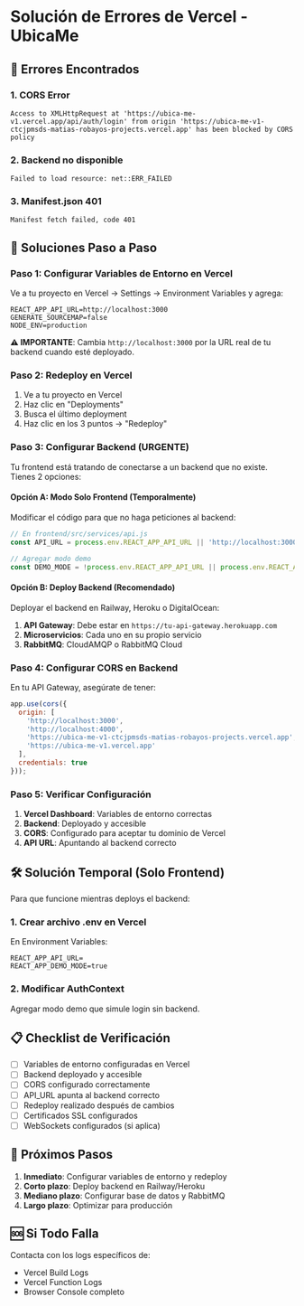 # Solución de Errores de Vercel - UbicaMe

## 🚨 Errores Encontrados

### 1. CORS Error
```
Access to XMLHttpRequest at 'https://ubica-me-v1.vercel.app/api/auth/login' from origin 'https://ubica-me-v1-ctcjpmsds-matias-robayos-projects.vercel.app' has been blocked by CORS policy
```

### 2. Backend no disponible
```
Failed to load resource: net::ERR_FAILED
```

### 3. Manifest.json 401
```
Manifest fetch failed, code 401
```

## 🔧 Soluciones Paso a Paso

### Paso 1: Configurar Variables de Entorno en Vercel

Ve a tu proyecto en Vercel → Settings → Environment Variables y agrega:

```
REACT_APP_API_URL=http://localhost:3000
GENERATE_SOURCEMAP=false
NODE_ENV=production
```

**⚠️ IMPORTANTE**: Cambia `http://localhost:3000` por la URL real de tu backend cuando esté deployado.

### Paso 2: Redeploy en Vercel

1. Ve a tu proyecto en Vercel
2. Haz clic en "Deployments"
3. Busca el último deployment
4. Haz clic en los 3 puntos → "Redeploy"

### Paso 3: Configurar Backend (URGENTE)

Tu frontend está tratando de conectarse a un backend que no existe. Tienes 2 opciones:

#### Opción A: Modo Solo Frontend (Temporalmente)
Modificar el código para que no haga peticiones al backend:

```javascript
// En frontend/src/services/api.js
const API_URL = process.env.REACT_APP_API_URL || 'http://localhost:3000';

// Agregar modo demo
const DEMO_MODE = !process.env.REACT_APP_API_URL || process.env.REACT_APP_API_URL.includes('localhost');
```

#### Opción B: Deploy Backend (Recomendado)
Deployar el backend en Railway, Heroku o DigitalOcean:

1. **API Gateway**: Debe estar en `https://tu-api-gateway.herokuapp.com`
2. **Microservicios**: Cada uno en su propio servicio
3. **RabbitMQ**: CloudAMQP o RabbitMQ Cloud

### Paso 4: Configurar CORS en Backend

En tu API Gateway, asegúrate de tener:

```javascript
app.use(cors({
  origin: [
    'http://localhost:3000', 
    'http://localhost:4000',
    'https://ubica-me-v1-ctcjpmsds-matias-robayos-projects.vercel.app',
    'https://ubica-me-v1.vercel.app'
  ],
  credentials: true
}));
```

### Paso 5: Verificar Configuración

1. **Vercel Dashboard**: Variables de entorno correctas
2. **Backend**: Deployado y accesible
3. **CORS**: Configurado para aceptar tu dominio de Vercel
4. **API URL**: Apuntando al backend correcto

## 🛠️ Solución Temporal (Solo Frontend)

Para que funcione mientras deploys el backend:

### 1. Crear archivo .env en Vercel

En Environment Variables:
```
REACT_APP_API_URL=
REACT_APP_DEMO_MODE=true
```

### 2. Modificar AuthContext

Agregar modo demo que simule login sin backend.

## 📋 Checklist de Verificación

- [ ] Variables de entorno configuradas en Vercel
- [ ] Backend deployado y accesible
- [ ] CORS configurado correctamente
- [ ] API_URL apunta al backend correcto
- [ ] Redeploy realizado después de cambios
- [ ] Certificados SSL configurados
- [ ] WebSockets configurados (si aplica)

## 🔗 Próximos Pasos

1. **Inmediato**: Configurar variables de entorno y redeploy
2. **Corto plazo**: Deploy backend en Railway/Heroku
3. **Mediano plazo**: Configurar base de datos y RabbitMQ
4. **Largo plazo**: Optimizar para producción

## 🆘 Si Todo Falla

Contacta con los logs específicos de:
- Vercel Build Logs
- Vercel Function Logs
- Browser Console completo 